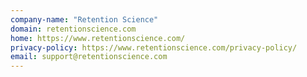 ```yaml
---
company-name: "Retention Science"
domain: retentionscience.com
home: https://www.retentionscience.com/
privacy-policy: https://www.retentionscience.com/privacy-policy/
email: support@retentionscience.com
---
```




